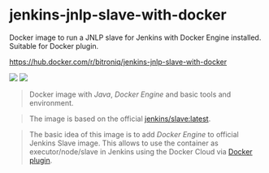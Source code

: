 # jenkins-jnlp-slave-with-docker
Docker image to run a JNLP slave for Jenkins with Docker Engine installed. Suitable for Docker plugin.

https://hub.docker.com/r/bitroniq/jenkins-jnlp-slave-with-docker

[![](https://images.microbadger.com/badges/image/bitroniq/jenkins-jnlp-slave-with-docker.svg)](https://microbadger.com/images/bitroniq/jenkins-jnlp-slave-with-docker "Get your own image badge on microbadger.com")
[![](https://images.microbadger.com/badges/version/bitroniq/jenkins-jnlp-slave-with-docker.svg)](https://microbadger.com/images/bitroniq/jenkins-jnlp-slave-with-docker "Get your own version badge on microbadger.com")

> Docker image with *Java*, *Docker Engine* and basic tools and environment.

> The image is based on the official [jenkins/slave:latest](https://hub.docker.com/r/jenkins/slave).

> The basic idea of this image is to add *Docker Engine* to official Jenkins Slave image.
> This allows to use the container as executor/node/slave in Jenkins using the Docker Cloud via [Docker plugin](https://wiki.jenkins.io/display/JENKINS/Docker+Plugin).
